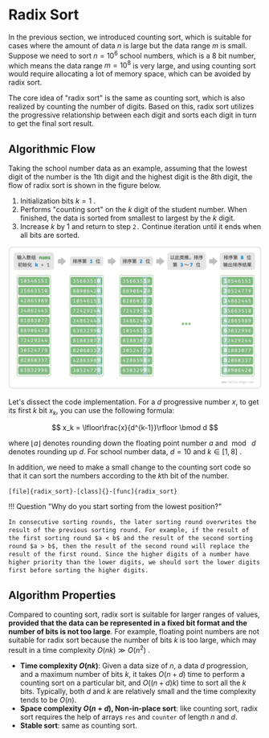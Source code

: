 # Radix Sort

In the previous section, we introduced counting sort, which is suitable for cases where the amount of data $n$ is large but the data range $m$ is small. Suppose we need to sort $n = 10^6$ school numbers, which is a $8$ bit number, which means the data range $m = 10^8$ is very large, and using counting sort would require allocating a lot of memory space, which can be avoided by radix sort.

The core idea of "radix sort" is the same as counting sort, which is also realized by counting the number of digits. Based on this, radix sort utilizes the progressive relationship between each digit and sorts each digit in turn to get the final sort result.

## Algorithmic Flow

Taking the school number data as an example, assuming that the lowest digit of the number is the $1$th digit and the highest digit is the $8$th digit, the flow of radix sort is shown in the figure below.

1. Initialization bits $k = 1$ .
2. Performs "counting sort" on the $k$ digit of the student number. When finished, the data is sorted from smallest to largest by the $k$ digit.
3. Increase $k$ by $1$ and return to step `2.` Continue iteration until it ends when all bits are sorted.

![Radix sort algorithm flow](radix_sort.assets/radix_sort_overview.png)

Let's dissect the code implementation. For a $d$ progressive number $x$, to get its first $k$ bit $x_k$, you can use the following formula:

$$
x_k = \lfloor\frac{x}{d^{k-1}}\rfloor \bmod d
$$

where $\lfloor a \rfloor$ denotes rounding down the floating point number $a$ and $\bmod \: d$ denotes rounding up $d$. For school number data, $d = 10$ and $k \in [1, 8]$ .

In addition, we need to make a small change to the counting sort code so that it can sort the numbers according to the $k$th bit of the number.

```src
[file]{radix_sort}-[class]{}-[func]{radix_sort}
```

!!! Question "Why do you start sorting from the lowest position?"

    In consecutive sorting rounds, the later sorting round overwrites the result of the previous sorting round. For example, if the result of the first sorting round $a < b$ and the result of the second sorting round $a > b$, then the result of the second round will replace the result of the first round. Since the higher digits of a number have higher priority than the lower digits, we should sort the lower digits first before sorting the higher digits.

## Algorithm Properties

Compared to counting sort, radix sort is suitable for larger ranges of values, **provided that the data can be represented in a fixed bit format and the number of bits is not too large**. For example, floating point numbers are not suitable for radix sort because the number of bits $k$ is too large, which may result in a time complexity $O(nk) \gg O(n^2)$ .

- **Time complexity $O(nk)$**: Given a data size of $n$, a data $d$ progression, and a maximum number of bits $k$, it takes $O(n + d)$ time to perform a counting sort on a particular bit, and $O((n + d)k)$ time to sort all the $k$ bits. Typically, both $d$ and $k$ are relatively small and the time complexity tends to be $O(n)$.
- **Space complexity $O(n + d)$, Non-in-place sort**: like counting sort, radix sort requires the help of arrays `res` and `counter` of length $n$ and $d$.
- **Stable sort**: same as counting sort.
